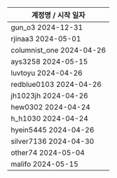 | 계정명 / 시작 일자|
|--------|
| gun_o3 2024-12-31 |
| rjinaa3 2024-05-01 |
| columnist_one 2024-04-26 |
| ays3258 2024-05-15 |
| luvtoyu 2024-04-26 |
| redblue0103 2024-04-26 |
| jh1023jh 2024-04-26 |
| hew0302 2024-04-24 |
| h_h1030 2024-04-24 |
| hyein5445 2024-04-26 |
| silver7136 2024-04-30 |
| other74 2024-05-04 |
| malifo 2024-05-15 |
